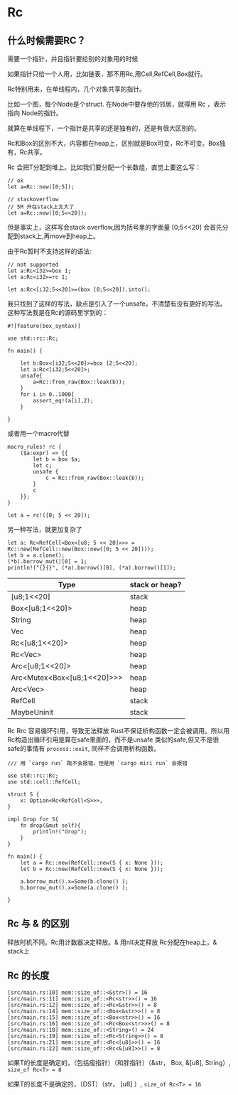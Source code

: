 # Rc

## 什么时候需要RC？

需要一个指针，并且指针要给别的对象用的时候

如果指针只给一个人用，比如链表，那不用Rc,用Cell,RefCell,Box就行。

Rc特别用来，在单线程内，几个对象共享的指针。



比如一个图，每个Node是个struct. 在Node中要存他的邻居，就得用 Rc<Node> ，表示指向 Node的指针。

就算在单线程下，一个指针是共享的还是独有的，还是有很大区别的。


Rc和Box的区别不大，内容都在heap上，区别就是Box可变，Rc不可变。Box独有，Rc共享。


Rc<T> 会把T分配到堆上。比如我们要分配一个长数组，直觉上要这么写：

```
// ok
let a=Rc::new([0;5]);

// stackoverflow
// 5M 开在stack上太大了
let a=Rc::new([0;5<<20]);
```

但是事实上，这样写会stack overflow,因为括号里的字面量 [0;5<<20] 会首先分配到stack上,再move到heap上。

由于Rc暂时不支持这样的语法:

```
// not supported
let a:Rc<i32>=box 1;
let a:Rc<i32>=rc 1;
```

```
let a:Rc<[i32;5<<20]>=(box [0;5<<20]).into();
```

我只找到了这样的写法，缺点是引入了一个unsafe，不清楚有没有更好的写法。这种写法我是在Rc的源码里学到的：

```
#![feature(box_syntax)]

use std::rc::Rc;

fn main() {

    let b:Box<[i32;5<<20]>=box [2;5<<20];
    let a:Rc<[i32;5<<20]>;
    unsafe{
        a=Rc::from_raw(Box::leak(b));
    }
    for i in 0..1000{
        assert_eq!(a[i],2);
    }

}

```

或者用一个macro代替
```
macro_rules! rc {
    ($a:expr) => {{
        let b = box $a;
        let c;
        unsafe {
            c = Rc::from_raw(Box::leak(b));
        }
        c
    }};
}

let a = rc!([0; 5 << 20]);

```

另一种写法，就更加复杂了

```
let a: Rc<RefCell<Box<[u8; 5 << 20]>>> = Rc::new(RefCell::new(Box::new([0; 5 << 20])));
let b = a.clone();
(*b).borrow_mut()[0] = 1;
println!("{}{}", (*a).borrow()[0], (*a).borrow()[1]);
```



| Type                        | stack or heap? |
| --------------------------- | -------------- |
| [u8;1<<20]                  | stack          |
| Box<[u8;1<<20]>             | heap           |
| String                      | heap           |
| Vec<u8>                     | heap           |
| Rc<[u8;1<<20]>              | heap           |
| Rc<Vec<u8>>                 | heap           |
| Arc<[u8;1<<20]>             | heap           |
| Arc<Mutex<Box<[u8;1<<20]>>> | heap           |
| Arc<Vec<u8>>                | heap           |
| RefCell<T>                  | stack          |
| MaybeUninit<T>              | stack          |


Rc Rrc 容易循环引用，导致无法释放
Rust不保证析构函数一定会被调用。所以用Rc构造出循环引用是算在safe里面的，而不是unsafe
类似的safe,但又不是很safe的事情有 `process::exit`, 同样不会调用析构函数。

```
/// 用 `cargo run` 跑不会报错，但是用 `cargo miri run` 会报错

use std::rc::Rc;
use std::cell::RefCell;

struct S {
    x: Option<Rc<RefCell<S>>>,
}

impl Drop for S{
    fn drop(&mut self){
        println!("drop");
    }
}

fn main() {
    let a = Rc::new(RefCell::new(S { x: None }));
    let b = Rc::new(RefCell::new(S { x: None }));

    a.borrow_mut().x=Some(b.clone() );
    b.borrow_mut().x=Some(a.clone() );

}
```

## Rc 与 & 的区别
释放时机不同。Rc用计数器决定释放。& 用nll决定释放
Rc分配在heap上，& stack上


## Rc<T> 的长度
```
[src/main.rs:10] mem::size_of::<&str>() = 16
[src/main.rs:11] mem::size_of::<Rc<str>>() = 16
[src/main.rs:12] mem::size_of::<Rc<&str>>() = 8
[src/main.rs:14] mem::size_of::<Box<&str>>() = 8
[src/main.rs:15] mem::size_of::<Box<str>>() = 16
[src/main.rs:16] mem::size_of::<Rc<Box<str>>>() = 8
[src/main.rs:18] mem::size_of::<String>() = 24
[src/main.rs:19] mem::size_of::<Rc<String>>() = 8
[src/main.rs:21] mem::size_of::<Rc<[u8]>>() = 16
[src/main.rs:22] mem::size_of::<Rc<&[u8]>>() = 8
```

如果T的长度是确定的，（包括瘦指针）（和胖指针）（&str， Box<str>, &[u8], String）, `size_of Rc<T> = 8`

如果T的长度不是确定的，（DST）（str， [u8]  ）, `size_of Rc<T> = 16`

